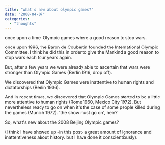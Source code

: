 ```yaml
---
title: "what's new about olympic games?"
date: "2008-04-07"
categories: 
  - "thoughts"
---
```


once upon a time, Olympic games where a good reason to stop wars.

once upon 1896, the Baron de Coubertin founded the International Olympic Committee. I think he did this in order to give the Mankind a good reason to stop wars each four years again.

But, after a few years we were already able to ascertain that wars were stronger than Olympic Games (Berlin 1916, drop off).

We discovered that Olympic Games were inattentive to human rights and dictatorships (Berlin 1936).

And in recent times, we discovered that Olympic Games started to be a little more attentive to human rights (Rome 1960, Mexico City 1972). But nevertheless ready to go on when it's the case of some people killed during the games (Munich 1972). 'the show must go on', hein?

So, what's new about the 2008 Beijing Olympic games?

(I think I have showed up -in this post- a great amount of ignorance and inattentiveness about history. but I have done it conscientiously[](http://dictionary.sensagent.com/conscientiously/en-en/)).
